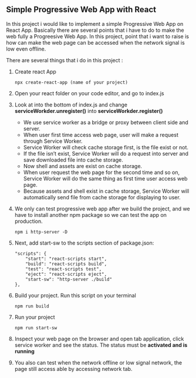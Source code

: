 ## Simple Progressive Web App with React

In this project i would like to implement a simple Progressive Web App on React App. Basically there are several points that i have to do to make the web fully a Progreesive Web App. In this project, point that i want to raise is how can make the web page can be accessed when the network signal is low even offline.

There are several things that i do in this project :
1.  Create react App
      ```
      npx create-react-app (name of your project)
      ```

2.  Open your react folder on your code editor, and go to index.js
3.  Look at into the bottom of index.js and change **serviceWorkder.unregister()** into **serviceWorkder.register()**
      - We use service worker as a bridge or proxy between client side and server.
      - When user first time access web page, user will make a request through Service Worker.
	- Service Worker will check cache storage first, is the file exist or not.
	- If the file isn’t exist, Service Worker will do a request into server and save downloaded file into cache storage.
	- Now shell and assets are exist on cache storage.
	- When user request the web page for the second time and so on, Service Worker will do the same thing as first time user                  access web page.
	- Because assets and shell exist in cache storage, Service Worker will automatically send file from cache storage for displaying to user.

4.  We only can test progressive web app after we build the project, and we have to install another npm package so we can test the app on production.
    ```
    npm i http-server -D
    ```

5.  Next, add start-sw to the scripts section of package.json:
    ```
    "scripts": {
        "start": "react-scripts start",
        "build": "react-scripts build",
        "test": "react-scripts test",
        "eject": "react-scripts eject",
        "start-sw": "http-server ./build"
    },
    ```

6.  Build your project. Run this script on your terminal
    ```
    npm run build
    ```

7.  Run your project
    ```
    npm run start-sw
    ```

8.  Inspect your web page on the browser and open tab application, click service worker and see the status. The status must be **activated and is running**

9.  You also can test when the network offline or low signal network, the page still access able by accessing network tab.
